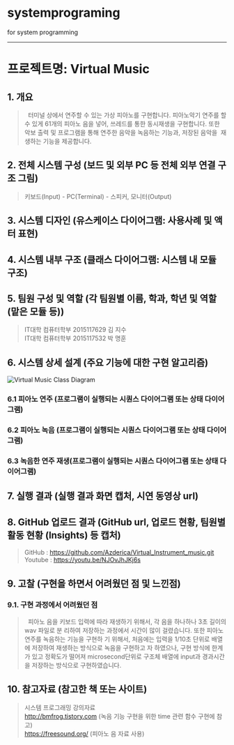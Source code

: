 # systemprograming
for system programming

---

# 프로젝트명: Virtual Music

## 1. 개요 
> &nbsp; 터미널 상에서 연주할 수 있는 가상 피아노를 구현합니다. 피아노악기 연주를 할 수 있게 61개의 피아노 음을 넣어, 쓰레드를 통한 동시재생을 구현합니다. 또한 악보 출력 및 프로그램을 통해 연주한 음악을 녹음하는 기능과, 저장된 음악을  재생하는 기능을 제공합니다.

## 2. 전체 시스템 구성 (보드 및 외부 PC 등 전체 외부 연결 구조 그림) 
> 키보드(Input) - PC(Terminal) - 스피커, 모니터(Output)

## 3. 시스템 디자인 (유스케이스 다이어그램: 사용사례 및 액터 표현) 
       
## 4. 시스템 내부 구조 (클래스 다이어그램: 시스템 내 모듈 구조) 
  
## 5. 팀원 구성 및 역할 (각 팀원별 이름, 학과, 학년 및 역할(맡은 모듈 등)) 
> IT대학 컴퓨터학부 2015117629 김 지수 <br>
> IT대학 컴퓨터학부 2015117532 박 명훈

## 6. 시스템 상세 설계  (주요 기능에 대한 구현 알고리즘)
![Virtual Music Class Diagram](./img1.jpg)
### 6.1 피아노 연주 (프로그램이 실행되는 시퀀스 다이어그램 또는 상태 다이어그램) 

### 6.2 피아노 녹음 (프로그램이 실행되는 시퀀스 다이어그램 또는 상태 다이어그램) 

### 6.3 녹음한 연주 재생(프로그램이 실행되는 시퀀스 다이어그램 또는 상태 다이어그램) 

## 7. 실행 결과 (실행 결과 화면 캡처, 시연 동영상 url) 

## 8. GitHub 업로드 결과 (GitHub url, 업로드 현황, 팀원별 활동 현황 (Insights) 등 캡처) 
>   GitHub : https://github.com/Azderica/Virtual_Instrument_music.git  <br>
>   Youtube : https://youtu.be/NJOvJhJKj6s

## 9. 고찰 (구현을 하면서 어려웠던 점 및 느낀점) 
### 9.1. 구현 과정에서 어려웠던 점
> &nbsp;	피아노 음을 키보드 입력에 따라 재생하기 위해서, 각 음을 하나하나 3초 길이의 wav 파일로 분		리하여 저장하는 과정에서 시간이 많이 걸렸습니다. 또한 피아노 연주를 녹음하는 기능을 구현하		기 위해서, 처음에는 입력을 1/10초 단위로 배열에 저장하여 재생하는 방식으로 녹음을 구현하고		자 하였으나, 구현 방식에 한계가 있고 정확도가 떨어져 microsecond단위로 구조체 배열에 		input과 경과시간을 저장하는 방식으로 구현하였습니다.  

## 10. 참고자료 (참고한 책 또는 사이트) 
> 시스템 프로그래밍 강의자료 <br>
> http://bmfrog.tistory.com (녹음 기능 구현을 위한 time 관련 함수 구현에 참고) <br>
> https://freesound.org/ (피아노 음 자료 사용) <br>
